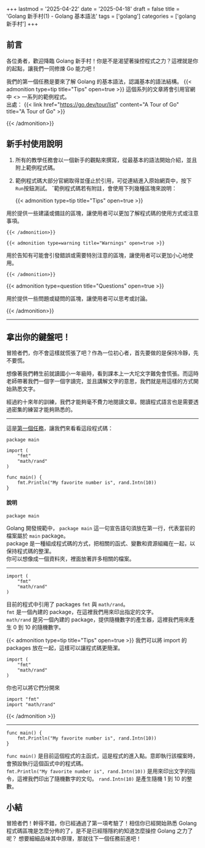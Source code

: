 +++
lastmod = '2025-04-22'
date = '2025-04-18'
draft = false
title = 'Golang 新手村(1) - Golang 基本語法'
tags = ['golang']
categories = ['golang 新手村']
+++

## 前言
各位勇者，歡迎降臨 Golang 新手村！你是不是渴望著操控程式之力？這裡就是你的起點，讓我們一同修煉 Go 能力吧！

我們的第一個任務是要來了解 Golang 的基本語法，認識基本的語法結構。
{{< admonition type=tip title="Tips" open=true >}}
這個系列的文章將會引用官網中 <<A Tour of Go>> 一系列的範例程式。  
出處：
{{< link href="https://go.dev/tour/list" content="A Tour of Go" title="A Tour of Go" >}}


{{< /admonition>}}

## 新手村使用說明
1. 所有的教學任務會以一個新手的觀點來撰寫，從最基本的語法開始介紹，並且附上範例程式碼。
2. 範例程式碼大部分官網取得並僅止於引用，可從連結進入原始網頁中，按下`Run`按鈕測試。
ˇ範例程式碼若有附註，會使用下列幾種區塊來說明：

    {{< admonition type=tip title="Tips" open=true >}}
    
用於提供一些建議或備註的區塊，讓使用者可以更加了解程式碼的使用方式或注意事項。
    
    {{< /admonition>}}

    {{< admonition type=warning title="Warnings" open=true >}}

用於告知有可能會引發錯誤或需要特別注意的區塊，讓使用者可以更加小心地使用。

    {{< /admonition>}}

   {{< admonition type=question title="Questions" open=true >}}

用於提供一些問題或疑問的區塊，讓使用者可以思考或討論。

   {{< /admonition>}}

---

## 拿出你的鍵盤吧！
冒險者們，你不會這樣就慌張了吧？作為一位初心者，首先要做的是保持冷靜，先不要慌。

想像著我們轉生前就讀國小一年級時，看到課本上一大坨文字難免會慌張。而這時老師帶著我們一個字一個字讀完，並且講解文字的意思，我們就是用這樣的方式開始熟悉文字。

經過約十來年的訓練，我們才能夠毫不費力地閱讀文章。閱讀程式語言也是需要透過密集的練習才能夠熟悉的。  

---
這是[第一個任務](https://go.dev/tour/basics/1)，讓我們來看看這段程式碼：
```golang
package main

import (
    "fmt"
    "math/rand"
)

func main() {
    fmt.Println("My favorite number is", rand.Intn(10))
}

```
#### 說明
```golang
package main
```
Golang 開發規範中， `package main` 這一句宣告語句須放在第一行，代表當前的檔案屬於 `main` package。  
package 是一種組成程式碼的方式，把相關的函式、變數和資源組織在一起，以保持程式碼的整潔。  
你可以想像成一個資料夾，裡面放著許多相關的檔案。

***

```golang
import (
    "fmt"
    "math/rand"
)
```
目前的程式中引用了 packages `fmt` 與 `math/rand`。  
`fmt` 是一個內建的 package，在這裡我們用來印出指定的文字。  
`math/rand` 是另一個內建的 package，提供隨機數字的產生器，這裡我們用來產生 0 到 10 的隨機數字。


{{< admonition type=tip title="Tips" open=true >}}
我們可以將 import 的 packages 放在一起，這樣可以讓程式碼更簡潔。
```golang
import (
    "fmt"
    "math/rand"
)
```

你也可以將它們分開來
```golang
import "fmt"
import "math/rand"
```
{{< /admonition >}}

***

```golang
func main() {
    fmt.Println("My favorite number is", rand.Intn(10))
}
```
`func main()` 是目前這個程式的主函式，這是程式的進入點。意即執行該檔案時，會預設執行這個函式中的程式碼。  
`fmt.Println("My favorite number is", rand.Intn(10))` 是用來印出文字的指令，這裡我們印出了隨機數字的文句。
`rand.Intn(10)` 是產生隨機 1 到 10 的整數。

## 小結
冒險者們！幹得不錯，你已經通過了第一項考驗了！相信你已經開始熟悉 Golang 程式碼區塊是怎麼分佈的了，是不是已經隱隱約約知道怎麼操控 Golang 之力了呢？
想要細細品味其中原理，那就往下一個任務前進吧！
